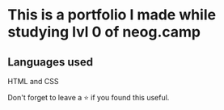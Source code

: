 <h1>
    This is a portfolio I made while studying lvl 0 of neog.camp
</h1>
<h2>
    Languages used
</h2>
HTML and CSS

<br />

Don't forget to leave a ⭐ if you found this useful.
